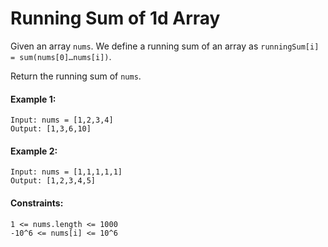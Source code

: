 # Running Sum of 1d Array

Given an array ```nums```. We define a running sum of an array as ```runningSum[i] = sum(nums[0]…nums[i])```.

Return the running sum of ```nums```.

#### Example 1:
```
Input: nums = [1,2,3,4]
Output: [1,3,6,10]
```

#### Example 2:
```
Input: nums = [1,1,1,1,1]
Output: [1,2,3,4,5]
```

#### Constraints:
```
1 <= nums.length <= 1000
-10^6 <= nums[i] <= 10^6
```
